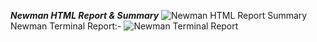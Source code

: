 <em><strong>Newman HTML Report & Summary</strong></em>
![Newman HTML Report Summary](https://github.com/mh-shovon/Postman-Automation-Newman/assets/40742419/b683282e-3def-4983-bc31-e8c8602b7943)
Newman Terminal Report:-
![Newman Terminal Report](https://github.com/mh-shovon/Postman-Automation-Newman/assets/40742419/defd2897-3f0b-47ec-b04d-5ea1533e83b4)
